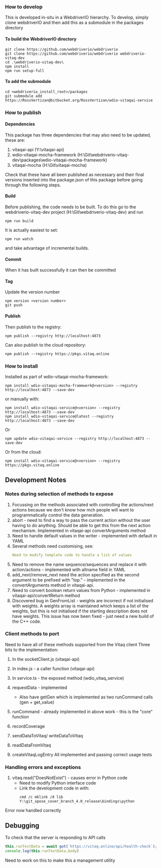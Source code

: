 ### How to develop
This is developed in-situ in a WebdriverIO hierarchy.  To develop, simply clone webdriverIO and then add this as a submodule in the packages directory

#### To build the WebdriverIO directory
```node
git clone https://github.com/webdriverio/webdriverio
git clone https://github.com/webdriverio/webdriverio webdriverio-vitaq-dev
cd .\webdriverio-vitaq-dev\
npm install
npm run setup-full
```

#### To add the submodule
```node
cd <webdriverio_install_root>/packages
git submodule add https://RossVertizan@bitbucket.org/RossVertizan/wdio-vitaqai-service
```

### How to publish

#### Dependencies
This package has three dependencies that may also need to be updated, these are:
1. vitaqai-api (Y:\vitaqai-api)
2. wdio-vitaqai-mocha-framework (H:\Git\webdriverio-vitaq-dev\packages\wdio-vitaqai-mocha-framework)
3. vitaqai-mocha (H:\Git\vitaqai-mocha)

Check that these have all been published as necessary and their final versions inserted into the package.json of this package before going through the following steps.

#### Build
Before publishing, the code needs to be built. To do this go to the webdriverio-vitaq-dev project (H:\Git\webdriverio-vitaq-dev) and run
```node
npm run build
```
It is actually easiest to set:
```node
npm run watch
```
and take advantage of incremental builds.

#### Commit
When it has built successfully it can then be committed

#### Tag
Update the version number
```node
npm version <version number>
git push
```

#### Publish
Then publish to the registry:
```node
npm publish --registry http://localhost:4873
```
Can also publish to the cloud repository:
```node
npm publish --registry https://pkgs.vitaq.online
```


### How to install
Installed as part of wdio-vitaqai-mocha-framework:
```node
npm install wdio-vitaqai-mocha-framework@<version> --registry http://localhost:4873 --save-dev
```
or manually with:
```node
npm install wdio-vitaqai-service@<version> --registry http://localhost:4873 --save-dev
npm install wdio-vitaqai-service@latest --registry http://localhost:4873 --save-dev
```
Or
```node
npm update wdio-vitaqai-service --registry http://localhost:4873 --save-dev
```
Or from the cloud:
```node
npm install wdio-vitaqai-service@<version> --registry https://pkgs.vitaq.online
```

## Development Notes

### Notes during selection of methods to expose

1. Focussing on the methods associated with controlling the actions/next actions because we don't know how mch people will want to programmatically control the data generation.
2. abort - need to find a way to pass the current action without the user having to do anything. Should be able to get this from the next action mechanism. Implemented in vitaqai-api convertArguments method
3. Need to handle default values in the writer - implemented with default in YAML
4. Several methods need customising, see:
   ```yaml
   Need to modify template code to handle a list of values
   ```
5. Need to remove the name sequence/sequences and replace it with action/actions - implemented with altname field in YAML
6. add_next/remove_next need the action specified as the second argument to be prefixed with "top." - implemented in the convertArguments method in vitaqai-api.
7. Need to convert boolean return values from Python  - implemented in vitaqai-api/convertReturn method
8. Discovered bug in GenFromList - weights are incorrect if not initialised with weights.  A weights array is maintained which keeps a list of the weights, but this is not initialised if the starting description does not have weights.  This issue has now been fixed  - just need a new build of the C++ code.

### Client methods to port

Need to have all of these methods supported from the Vitaq client
Three bits to the implementation:
1. In the socketClient.js (vitaqai-api)
2. In index.js - a caller function (vitaqai-api)
3. In service.ts - the exposed method (wdio_vitaq_service)


1. requestData - implemented
   - Also have getGen which is implemented as two runCommand calls (gen + get_value)
2. runCommand - already implemented in above work - this is the "core" function
3. recordCoverage
4. sendDataToVitaq/ writeDataToVitaq
5. readDataFromVitaq
6. createVitaqLogEntry
All implemented and passing correct usage tests

### Handling errors and exceptions
1. vitaq.read("DoesNotExist") - causes error in Python code
    - Need to modify Python interface code
    - Link the development code in with:
      ```shell
      cmd /c mklink /d lib Y:\git_xpose_cover_branch_4.0_release\bindings\python
      ```
Error now handled correctly


## Debugging
To check that the server is responding to API calls
```javascript
this.runTestData = await got(`https://vitaq.online/api/health-check`);
console.log(this.runTestData.body)
```
Need to work on this to make this a management utility


